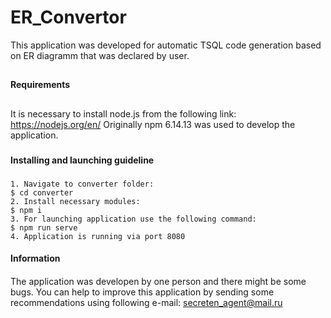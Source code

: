 # ER_Convertor
 This application was developed for automatic TSQL code generation based on ER diagramm that was declared by user.
 ##
 **Requirements**
 ##
 It is necessary to install node.js from the following link: https://nodejs.org/en/
 Originally npm 6.14.13 was used to develop the application.
 ###
 **Installing and launching guideline**
 ###
    1. Navigate to converter folder:
    $ cd converter
    2. Install necessary modules:
    $ npm i
    3. For launching application use the following command:
    $ npm run serve
    4. Application is running via port 8080
####
**Information**
####
The application was developen by one person and there might be some bugs.
You can help to improve this application by sending some recommendations using following e-mail:
    secreten_agent@mail.ru